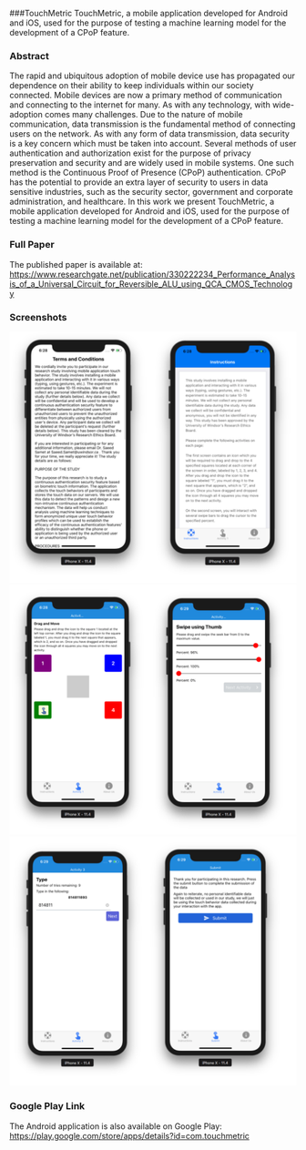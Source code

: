 ###TouchMetric
TouchMetric, a mobile application developed for Android and iOS, used for the
purpose of testing a machine learning model for the development of a CPoP feature.

### Abstract
The rapid and ubiquitous adoption of mobile device use has propagated our
dependence on their ability to keep individuals within our society connected. Mobile
devices are now a primary method of communication and connecting to the internet
for many. As with any technology, with wide-adoption comes many challenges. Due to
the nature of mobile communication, data transmission is the fundamental method of
connecting users on the network. As with any form of data transmission, data security
is a key concern which must be taken into account. Several methods of user
authentication and authorization exist for the purpose of privacy preservation and
security and are widely used in mobile systems. One such method is the Continuous
Proof of Presence (CPoP) authentication. CPoP has the potential to provide an extra
layer of security to users in data sensitive industries, such as the security sector,
government and corporate administration, and healthcare. In this work we present
TouchMetric, a mobile application developed for Android and iOS, used for the
purpose of testing a machine learning model for the development of a CPoP feature.

### Full Paper
The published paper is available at:
https://www.researchgate.net/publication/330222234_Performance_Analysis_of_a_Universal_Circuit_for_Reversible_ALU_using_QCA_CMOS_Technology

### Screenshots
![](https://raw.githubusercontent.com/i0/TouchMetric/master/screenshots/1.png)
![](https://raw.githubusercontent.com/i0/TouchMetric/master/screenshots/2.png)
![](https://raw.githubusercontent.com/i0/TouchMetric/master/screenshots/3.png)


### Google Play Link
The Android application is also available on Google Play:
https://play.google.com/store/apps/details?id=com.touchmetric
